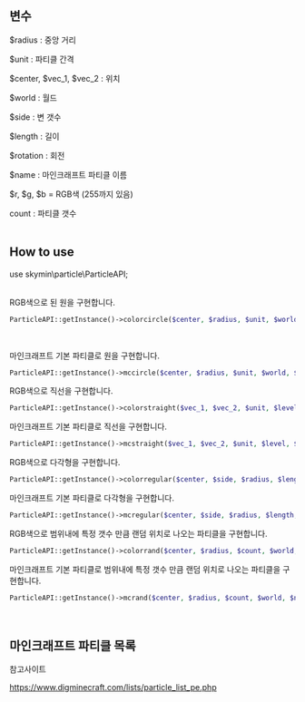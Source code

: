 ## 변수

$radius : 중앙 거리

$unit : 파티클 간격

$center, $vec_1, $vec_2 : 위치

$world : 월드

$side : 변 갯수

$length : 길이

$rotation : 회전

$name : 마인크래프트 파티클 이름

$r, $g, $b = RGB색 (255까지 있음)

count : 파티클 갯수
</br>
</br>
## How to use

use skymin\particle\ParticleAPI;
</br>
</br>

RGB색으로 된 원을 구현합니다.

```php
ParticleAPI::getInstance()->colorcircle($center, $radius, $unit, $world, $r, $g, $b);
```
</br>

마인크래프트 기본 파티클로 원을 구현합니다.

```php
ParticleAPI::getInstance()->mccircle($center, $radius, $unit, $world, $name);
```

RGB색으로 직선을 구현합니다.

```php
ParticleAPI::getInstance()->colorstraight($vec_1, $vec_2, $unit, $level, $r, $g, $b);
```

마인크래프트 기본 파티클로 직선을 구현합니다.

```php
ParticleAPI::getInstance()->mcstraight($vec_1, $vec_2, $unit, $level, $name);
```

RGB색으로 다각형을 구현합니다.

```php
ParticleAPI::getInstance()->colorregular($center, $side, $radius, $length, $unit, $rotation, $level, $r, $g, $b);
```

마인크래프트 기본 파티클로 다각형을 구현합니다.

```php
ParticleAPI::getInstance()->mcregular($center, $side, $radius, $length, $unit, $rotation, $level, $name);
```

RGB색으로 범위내에 특정 갯수 만큼 랜덤 위치로 나오는 파티클을 구현합니다.

```php
ParticleAPI::getInstance()->colorrand($center, $radius, $count, $world, $r, $g, $b);
```

마인크래프트 기본 파티클로 범위내에 특정 갯수 만큼 랜덤 위치로 나오는 파티클을 구현합니다.

```php
ParticleAPI::getInstance()->mcrand($center, $radius, $count, $world, $name);
```

</br>

## 마인크래프트 파티클 목록

참고사이트

https://www.digminecraft.com/lists/particle_list_pe.php
